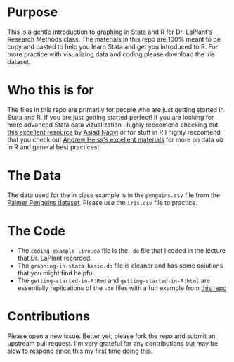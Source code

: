 # Purpose
This is a gentle introduction to graphing in Stata and R for Dr. LaPlant's Research Methods class.
The materials in this repo are 100% meant to be copy and pasted to help you learn Stata and get you introduced to R. For more practice with visualizing data and coding please
download the iris dataset. 

# Who this is for

The files in this repo are primarily for people who are just getting started in Stata and R. If you are just getting started perfect! If you are looking for more advanced Stata data vizualization I highly reccomend checking out [this excellent resource](https://medium.com/the-stata-guide) by [Asjad Naqvi](https://twitter.com/AsjadNaqvi) or for stuff in R I highly reccomend that you check out [Andrew Heiss's excellent materials](https://datavizm20.classes.andrewheiss.com/) for more on data viz in R and general best practices!


# The Data

The data used for the in class example is in the `penguins.csv` file from the [Palmer Penguins dataset](https://github.com/allisonhorst/palmerpenguins). Please use the `iris.csv` file to practice.


# The Code
- The `coding example live.do` file is the `.do` file that I coded in the lecture that Dr. LaPlant recorded.
- The `graphing-in-stata-basic.do` file is cleaner and has some solutions that you might find helpful.
- The `getting-started-in-R.Rmd` and `getting-started-in-R.html` are essentially replications of the  `.do` files with a fun example from [this repo](https://gist.github.com/andrewheiss/8e514355d75aac1a7d6b91a67b896f20)

# Contributions

Please open a new issue. Better yet, please fork the repo and submit an upstream pull request. I'm very grateful for any contributions but may be slow to respond since this my first time doing this.

